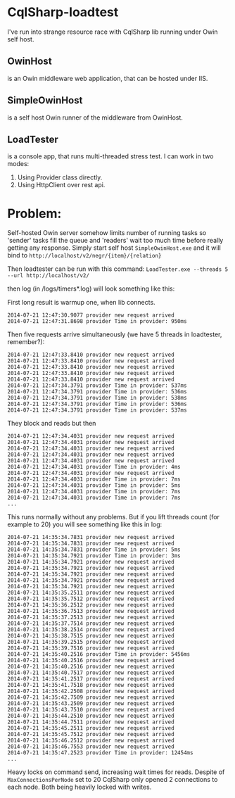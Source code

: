 CqlSharp-loadtest
=================

I've run into strange resource race with CqlSharp lib running under Owin self host.

OwinHost
----

is an Owin middleware web application, that can be hosted under IIS.

SimpleOwinHost
----

is a self host Owin runner of the middleware from OwinHost.

LoadTester
----

is a console app, that runs multi-threaded stress test. I can work in two modes:

  1. Using Provider class directly.
  2. Using HttpClient over rest api.


Problem:
=================

Self-hosted Owin server somehow limits number of running tasks so 'sender' tasks fill the queue and 'readers' wait too much time before really getting any response.
Simply start self host `SimpleOwinHost.exe` and it will bind to 
  `http://localhost/v2/negr/{item}/{relation}`

Then loadtester can be run with this command:
  `LoadTester.exe --threads 5 --url http://localhost/v2/`
  
then log (in /logs/timers*.log) will look something like this:

First long result is warmup one, when lib connects.
```
2014-07-21 12:47:30.9077 provider new request arrived
2014-07-21 12:47:31.8698 provider Time in provider: 950ms
```
Then five requests arrive simultaneously (we have 5 threads in loadtester, remember?):
```
2014-07-21 12:47:33.8410 provider new request arrived
2014-07-21 12:47:33.8410 provider new request arrived
2014-07-21 12:47:33.8410 provider new request arrived
2014-07-21 12:47:33.8410 provider new request arrived
2014-07-21 12:47:33.8410 provider new request arrived
2014-07-21 12:47:34.3791 provider Time in provider: 537ms
2014-07-21 12:47:34.3791 provider Time in provider: 536ms
2014-07-21 12:47:34.3791 provider Time in provider: 538ms
2014-07-21 12:47:34.3791 provider Time in provider: 536ms
2014-07-21 12:47:34.3791 provider Time in provider: 537ms
```

They block and reads but then
```
2014-07-21 12:47:34.4031 provider new request arrived
2014-07-21 12:47:34.4031 provider new request arrived
2014-07-21 12:47:34.4031 provider new request arrived
2014-07-21 12:47:34.4031 provider new request arrived
2014-07-21 12:47:34.4031 provider new request arrived
2014-07-21 12:47:34.4031 provider Time in provider: 4ms
2014-07-21 12:47:34.4031 provider new request arrived
2014-07-21 12:47:34.4031 provider Time in provider: 7ms
2014-07-21 12:47:34.4031 provider Time in provider: 5ms
2014-07-21 12:47:34.4031 provider Time in provider: 7ms
2014-07-21 12:47:34.4031 provider Time in provider: 7ms
...
```

This runs normally without any problems. But if you lift threads count (for example to 20) you will see something like this in log:
```
2014-07-21 14:35:34.7831 provider new request arrived
2014-07-21 14:35:34.7831 provider new request arrived
2014-07-21 14:35:34.7831 provider Time in provider: 5ms
2014-07-21 14:35:34.7921 provider Time in provider: 3ms
2014-07-21 14:35:34.7921 provider new request arrived
2014-07-21 14:35:34.7921 provider new request arrived
2014-07-21 14:35:34.7921 provider new request arrived
2014-07-21 14:35:34.7921 provider new request arrived
2014-07-21 14:35:34.7921 provider new request arrived
2014-07-21 14:35:35.2511 provider new request arrived
2014-07-21 14:35:35.7512 provider new request arrived
2014-07-21 14:35:36.2512 provider new request arrived
2014-07-21 14:35:36.7513 provider new request arrived
2014-07-21 14:35:37.2513 provider new request arrived
2014-07-21 14:35:37.7514 provider new request arrived
2014-07-21 14:35:38.2514 provider new request arrived
2014-07-21 14:35:38.7515 provider new request arrived
2014-07-21 14:35:39.2515 provider new request arrived
2014-07-21 14:35:39.7516 provider new request arrived
2014-07-21 14:35:40.2516 provider Time in provider: 5456ms
2014-07-21 14:35:40.2516 provider new request arrived
2014-07-21 14:35:40.2516 provider new request arrived
2014-07-21 14:35:40.7517 provider new request arrived
2014-07-21 14:35:41.2517 provider new request arrived
2014-07-21 14:35:41.7518 provider new request arrived
2014-07-21 14:35:42.2508 provider new request arrived
2014-07-21 14:35:42.7509 provider new request arrived
2014-07-21 14:35:43.2509 provider new request arrived
2014-07-21 14:35:43.7510 provider new request arrived
2014-07-21 14:35:44.2510 provider new request arrived
2014-07-21 14:35:44.7511 provider new request arrived
2014-07-21 14:35:45.2511 provider new request arrived
2014-07-21 14:35:45.7512 provider new request arrived
2014-07-21 14:35:46.2512 provider new request arrived
2014-07-21 14:35:46.7553 provider new request arrived
2014-07-21 14:35:47.2523 provider Time in provider: 12454ms
...
```

Heavy locks on command send, increasing wait times for reads. 
Despite of `MaxConnectionsPerNode` set to 20 CqlSharp only opened 2 connections to each node. Both being heavily locked with writes.

